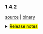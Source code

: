 ### 1.4.2 

 [source](https://github.com/seata/seata/archive/v1.4.2.zip) |
 [binary](https://github.com/seata/seata/releases/download/v1.4.2/seata-server-1.4.2.zip) 

<details>
  <summary><mark>Release notes</mark></summary>


  ### Seata 1.4.2 

Seata 1.4.2  发布。

Seata 是一款开源的分布式事务解决方案，提供高性能和简单易用的分布式事务服务。

此版本更新如下：

  ### feature：

  - [[#3172](https://github.com/seata/seata/pull/3172)] 支持 AT 模式 undo_log 压缩模式
  - [[#3372](https://github.com/seata/seata/pull/3372)] 支持saga模式下用户自定义是否更新最后一次重试日志
  - [[#3411](https://github.com/seata/seata/pull/3411)] 支持seata-server 线程池参数可配置
  - [[#3348](https://github.com/seata/seata/pull/3348)] 支持 TC 存储模式使用 redis-sentinel
  - [[#2667](https://github.com/seata/seata/pull/2667)] 支持使用db和redis存储模式时密码的加解密
  - [[#3427](https://github.com/seata/seata/pull/3427)] 支持分布式锁接口
  - [[#3443](https://github.com/seata/seata/pull/3443)] 支持将seata-server的日志发送到logstash或kafka中
  - [[#3486](https://github.com/seata/seata/pull/3486)] 支持Metrics增加事务分组属性
  - [[#3317](https://github.com/seata/seata/pull/3317)] 支持当zookeeper作为配置中心时从单node获取全部配置
  - [[#2933](https://github.com/seata/seata/pull/2933)] 支持mysql antlr sqlparser
  - [[#3228](https://github.com/seata/seata/pull/3228)] 支持自定义序列化插件
  - [[#3516](https://github.com/seata/seata/pull/3516)] 支持 consul 作为注册中心和配置中心时的 acl-token
  - [[#3116](https://github.com/seata/seata/pull/3116)] 支持配置 apollo 配置中心配置 configService 和 cluster
  - [[#3468](https://github.com/seata/seata/pull/3468)] 支持saga模式下任务循环执行
  - [[#3447](https://github.com/seata/seata/pull/3447)] 支持日志框架中事务上下文的打印


  ### bugfix：

  - [[#3258](https://github.com/seata/seata/pull/3258)] 修复AsyncWorker潜在的OOM问题
  - [[#3293](https://github.com/seata/seata/pull/3293)] 修复配置缓存获取值类型不匹配的问题
  - [[#3241](https://github.com/seata/seata/pull/3241)] 禁止在多SQL的情况下使用 limit 和 order by 语法
  - [[#3406](https://github.com/seata/seata/pull/3406)] 修复当config.txt中包含特殊字符时无法推送至 nacos 的问题
  - [[#3367](https://github.com/seata/seata/pull/3367)] 修复最后一个XA分支二阶段时偶发无法回滚的异常
  - [[#3418](https://github.com/seata/seata/pull/3418)] 修复 getGeneratedKeys 可能会取到历史的主键的问题
  - [[#3448](https://github.com/seata/seata/pull/3448)] 修复多个锁竞争失败时，仅删除单个锁，并优化锁竞争逻辑提升处理性能  
  - [[#3408](https://github.com/seata/seata/pull/3408)] 修复jar运行模式第三方依赖分离打包时的NPE问题
  - [[#3431](https://github.com/seata/seata/pull/3431)] 修复在读取配置时Property Bean可能未初始化的问题
  - [[#3413](https://github.com/seata/seata/pull/3413)] 修复回滚到savepoint以及releaseSavepoint的逻辑
  - [[#3451](https://github.com/seata/seata/pull/3451)] 修复autoCommit=true，全局锁竞争失败时的脏写问题
  - [[#3481](https://github.com/seata/seata/pull/3481)] 修复当 consul client 抛出异常时导致刷新任务中断的问题
  - [[#3491](https://github.com/seata/seata/pull/3491)] 修复README.md文件中的拼写错误
  - [[#3531](https://github.com/seata/seata/pull/3531)] 修复RedisTransactionStoreManager 获取 brachTransaction 可能的 NPE 问题
  - [[#3500](https://github.com/seata/seata/pull/3500)] 修复 oracle 和 postgreSql 无法获取 column info 的问题
  - [[#3560](https://github.com/seata/seata/pull/3560)] 修复 Committing 状态的事务异步任务没有时间阈值和无法进行事务恢复的问题
  - [[#3555](https://github.com/seata/seata/pull/3555)] 通过setBytes代替setBlob，避免高版本jdbc驱动工作异常
  - [[#3540](https://github.com/seata/seata/pull/3540)] 修复server发布打包时缺失文件的问题
  - [[#3597](https://github.com/seata/seata/pull/3597)] 修复可能的 NPE问题
  - [[#3568](https://github.com/seata/seata/pull/3568)] 修复自动数据源代理因 ConcurrentHashMap.computeIfAbsent 导致的死锁问题
  - [[#3402](https://github.com/seata/seata/pull/3402)] 修复更新SQL中字段名含有库名无法解析更新列的问题
  - [[#3464](https://github.com/seata/seata/pull/3464)] 修复测试用例空指针异常和StackTraceLogger中错误的日志格式.
  - [[#3522](https://github.com/seata/seata/pull/3522)] 修复当 DML 影响行数为0时注册分支和插入undo_log的问题
  - [[#3635](https://github.com/seata/seata/pull/3635)] 修复zookeeper 配置变更无法推送通知的问题
  - [[#3133](https://github.com/seata/seata/pull/3133)] 修复某些场景下无法重试全局锁的问题
  - [[#3156](https://github.com/seata/seata/pull/3156)] 修复嵌套代理类无法 获取target的问题 


  ### optimize： 

  - [[#3341](https://github.com/seata/seata/pull/3341)] 优化获取指定配置文件的路径格式问题
  - [[#3385](https://github.com/seata/seata/pull/3385)] 优化 GitHub Actions 配置,修复单测失败问题
  - [[#3175](https://github.com/seata/seata/pull/3175)] 支持雪花算法时钟回拨
  - [[#3291](https://github.com/seata/seata/pull/3291)] 优化mysql连接参数
  - [[#3336](https://github.com/seata/seata/pull/3336)] 支持使用System.getProperty获取Netty配置参数
  - [[#3369](https://github.com/seata/seata/pull/3369)] 添加github action的dockerHub秘钥
  - [[#3343](https://github.com/seata/seata/pull/3343)] 将CI程序从Travis CI迁移到Github Actions
  - [[#3397](https://github.com/seata/seata/pull/3397)] 增加代码变更记录
  - [[#3303](https://github.com/seata/seata/pull/3303)] 支持从nacos单一dataId中读取所有配置
  - [[#3380](https://github.com/seata/seata/pull/3380)] 优化 globalTransactionScanner 中的 DISABLE_GLOBAL_TRANSACTION listener
  - [[#3123](https://github.com/seata/seata/pull/3123)] 优化 seata-server 打包策略
  - [[#3415](https://github.com/seata/seata/pull/3415)] 优化 maven 打包时清除 distribution 目录
  - [[#3316](https://github.com/seata/seata/pull/3316)] 优化读取配置值时属性bean未初始化的问题
  - [[#3420](https://github.com/seata/seata/pull/3420)] 优化枚举类的使用并添加单元测试
  - [[#3533](https://github.com/seata/seata/pull/3533)] 支持获取当前事务角色
  - [[#3436](https://github.com/seata/seata/pull/3436)] 优化SQLType类中的错别字
  - [[#3439](https://github.com/seata/seata/pull/3439)] 调整springApplicationContextProvider order以使其可以在xml bean之前被调用
  - [[#3248](https://github.com/seata/seata/pull/3248)] 优化负载均衡配置迁移到client节点下
  - [[#3441](https://github.com/seata/seata/pull/3441)] 优化starter的自动配置处理
  - [[#3466](https://github.com/seata/seata/pull/3466)] 优化使用equalsIgnoreCase() 进行字符串比较
  - [[#3476](https://github.com/seata/seata/pull/3476)] 支持 server 参数传入hostname时自动将其转换为 ip
  - [[#3236](https://github.com/seata/seata/pull/3236)] 优化执行解锁操作的条件，减少不必要的 unlock 操作
  - [[#3485](https://github.com/seata/seata/pull/3485)] 删除 ConfigurationFactory 中无用的代码
  - [[#3505](https://github.com/seata/seata/pull/3505)] 删除 GlobalTransactionScanner 中无用的 if 判断
  - [[#3544](https://github.com/seata/seata/pull/3544)] 优化无法通过Statement#getGeneratedKeys时，只能获取到批量插入的第一个主键的问题
  - [[#3549](https://github.com/seata/seata/pull/3549)] 统一DB存储模式下不同表中的xid字段的长度
  - [[#3551](https://github.com/seata/seata/pull/3551)] 调大RETRY_DEAD_THRESHOLD的值以及设置成可配置
  - [[#3589](https://github.com/seata/seata/pull/3589)] 使用JUnit API做异常检查
  - [[#3601](https://github.com/seata/seata/pull/3601)] 使`LoadBalanceProperties`与`spring-boot:2.x`及以上版本兼容
  - [[#3513](https://github.com/seata/seata/pull/3513)] Saga SpringBeanService调用器支持切换 json 解析器
  - [[#3318](https://github.com/seata/seata/pull/3318)] 支持 CLIENT_TABLE_META_CHECKER_INTERVAL 可配置化
  - [[#3371](https://github.com/seata/seata/pull/3371)] 支持 metric 按 applicationId 分组
  - [[#3459](https://github.com/seata/seata/pull/3459)] 删除重复的ValidadAddress代码
  - [[#3215](https://github.com/seata/seata/pull/3215)] 优化seata-server 在file模式下启动时的reload逻辑
  - [[#3631](https://github.com/seata/seata/pull/3631)] 优化 nacos-config.py 脚本的入参问题
  - [[#3638](https://github.com/seata/seata/pull/3638)] 优化 update 和 delete 的 SQL 不支持 join 的错误提示
  - [[#3523](https://github.com/seata/seata/pull/3523)] 优化当使用oracle时调用releaseSavepoint()方法报异常的问题
  - [[#3458](https://github.com/seata/seata/pull/3458)] 还原已删除的md
  - [[#3574](https://github.com/seata/seata/pull/3574)] 修复EventBus.java文件中注释拼写错误
  - [[#3573](https://github.com/seata/seata/pull/3573)] 修复 README.md 文件中设计器路径错误
  - [[#3662](https://github.com/seata/seata/pull/3662)] 更新gpg密钥对
  - [[#3664](https://github.com/seata/seata/pull/3664)] 优化 javadoc

  ### test

  - [[#3381](https://github.com/seata/seata/pull/3381)] 添加 TmClient 的测试用例
  - [[#3607](https://github.com/seata/seata/pull/3607)] 修复 EventBus 的单元测试问题
  - [[#3579](https://github.com/seata/seata/pull/3579)] 添加 StringFormatUtils 测试用例
  - [[#3365](https://github.com/seata/seata/pull/3365)] 修复ParameterParserTest测试用例
  - [[#3359](https://github.com/seata/seata/pull/3359)] 删除未使用的测试用例
  - [[#3383](https://github.com/seata/seata/pull/3383)] 优化StatementProxyTest单元测试
  - [[#3578](https://github.com/seata/seata/pull/3578)] 修复单元测试case里的UnfinishedStubbing异常


 非常感谢以下 contributors 的代码贡献。若有无意遗漏，请报告。

  - [slievrly](https://github.com/slievrly) 
  - [caohdgege](https://github.com/caohdgege) 
  - [a364176773](https://github.com/a364176773) 
  - [wangliang181230](https://github.com/wangliang181230)
  - [xingfudeshi](https://github.com/xingfudeshi)
  - [jsbxyyx](https://github.com/jsbxyyx) 
  - [selfishlover](https://github.com/selfishlover)
  - [l8189352](https://github.com/l81893521)
  - [Rubbernecker](https://github.com/Rubbernecker)
  - [lj2018110133](https://github.com/lj2018110133)
  - [github-ganyu](https://github.com/github-ganyu)
  - [dmego](https://github.com/dmego)
  - [spilledyear](https://github.com/spilledyear)
  - [hoverruan](https://github.com/hoverruan ) 
  - [anselleeyy](https://github.com/anselleeyy)
  - [Ifdevil](https://github.com/Ifdevil)
  - [lvxianzheng](https://github.com/lvxianzheng)
  - [MentosL](https://github.com/MentosL)
  - [lian88jian](https://github.com/lian88jian)
  - [litianyu1992](https://github.com/litianyu1992)
  - [xyz327](https://github.com/xyz327)
  - [13414850431](https://github.com/13414850431)
  - [xuande](https://github.com/xuande)
  - [tanggen](https://github.com/tanggen)
  - [eas5](https://github.com/eas5)
  - [nature80](https://github.com/nature80)
  - [ls9527](https://github.com/ls9527)
  - [drgnchan](https://github.com/drgnchan)
  - [imyangyong](https://github.com/imyangyong)
  - [sunlggggg](https://github.com/sunlggggg)
  - [long187](https://github.com/long187)
  - [h-zhi](https://github.com/h-zhi)
  - [StellaiYang](https://github.com/StellaiYang)
  - [slinpq](https://github.com/slinpq)
  - [sustly](https://github.com/sustly)
  - [cznc](https://github.com/cznc)
  - [squallliu](https://github.com/squallliu)
  - [81519434](https://github.com/81519434)
  - [luoxn28](https://github.com/luoxn28)


同时，我们收到了社区反馈的很多有价值的issue和建议，非常感谢大家。

   #### Link

   - **Seata:** https://github.com/seata/seata  
   - **Seata-Samples:** https://github.com/seata/seata-samples   
   - **Release:** https://github.com/seata/seata/releases
   - **WebSite:** https://seata.io

</details>
